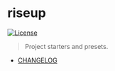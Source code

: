 # riseup

[![License](https://img.shields.io/github/license/rafamel/riseup.svg)](https://github.com/rafamel/riseup/blob/master/LICENSE)

> Project starters and presets.

- [CHANGELOG](https://github.com/rafamel/riseup/blob/master/packages/CHANGELOG.md)
